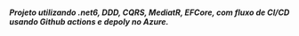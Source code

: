 ##### Projeto utilizando .net6, DDD, CQRS, MediatR, EFCore, com fluxo de CI/CD usando Github actions e depoly no Azure.
